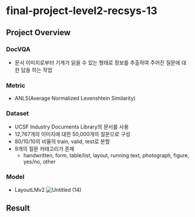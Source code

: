 # final-project-level2-recsys-13

## Project Overview
### DocVQA
- 문서 이미지로부터 기계가 읽을 수 있는 형태로 정보를 추출하여 주어진 질문에 대한 답을 하는 작업

### Metric
- ANLS(Average Normalized Levenshtein Similarity)

### Dataset
- UCSF Industry Documents Library의 문서를 사용
- 12,767개의 이미지에 대한 50,000개의 질문으로 구성
- 80/10/10의 비율의 train, valid, test로 분할
- 9개의 질문 카테고리가 존재
    - handwritten, form, table/list, layout, running text, photograph, figure, yes/no, other
    
### Model
- LayoutLMv2
![Untitled (14)](https://user-images.githubusercontent.com/64139953/217515568-c02e0ca7-073c-4343-86b5-23cfaed7b7e6.png)

## Result
